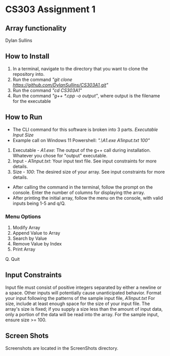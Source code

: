 # CS303 Assignment 1
## Array functionality
Dylan Sullins

## How to Install
1. In a terminal, navigate to the directory that you want to clone the repository into. 
2. Run the command *"git clone https://github.com/DylanSullins/CS303A1.git"*
3. Run the command *"cd CS303A1"*
4. Run the command *"g++ \*.cpp -o output"*, where output is the filename for the executable

## How to Run
- The CLI command for this software is broken into 3 parts. *Executable Input Size*
- Example call on Windows 11 Powershell: *".\A1.exe A1input.txt 100"*
1. Executable - *A1.exe*: The output of the g++ call during installation. Whatever you chose for "output" executable.
2. Input - *A1input.txt*: Your input text file. See input constraints for more details.
3. Size - *100*: The desired size of your array. See input constraints for more details.

- After calling the command in the terminal, follow the prompt on the console. Enter the number of columns for displaying tthe array.
- After printing the initial array, follow the menu on the console, with valid inputs being 1-5 and q/Q. 
### Menu Options
1. Modify Array
2. Append Value to Array
3. Search by Value
4. Remove Value by Index
5. Print Array

Q. Quit

## Input Constraints
Input file must consist of positive integers separated by either a newline or a space. Other inputs will potentially cause unanticipated behavior. Format your input following the patterns of the sample input file, *A1input.txt*
For size, include at least enough space for the size of your input file. The array's size is fixed; if you supply a size less than the amount of input data, only a portion of the data will be read into the array. For the sample input, ensure size >= 100.

## Screen Shots
Screenshots are located in the ScreenShots directory.